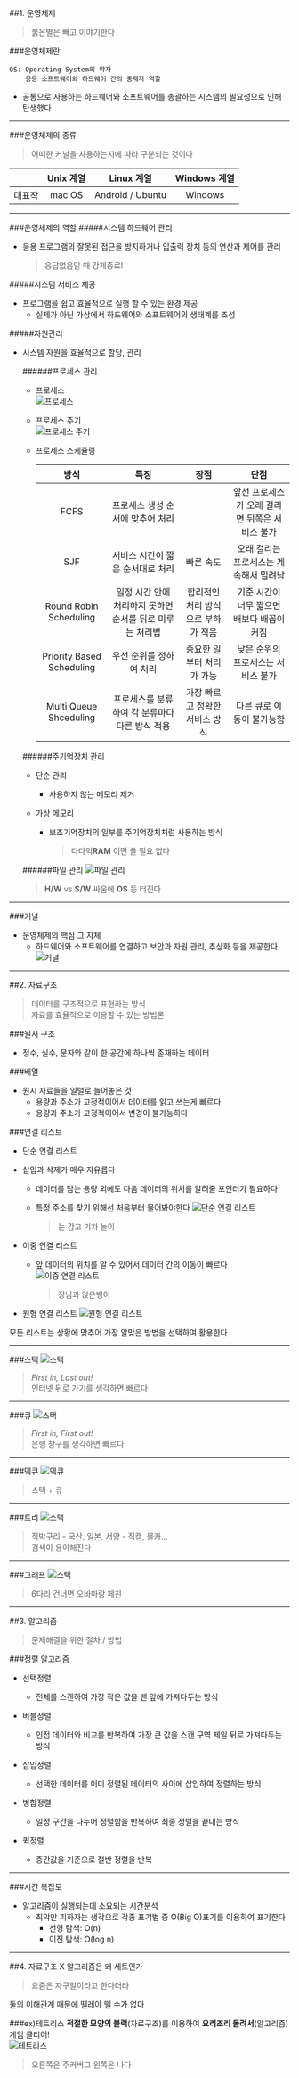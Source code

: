 ##1. 운영체제
>붉은별은 빼고 이야기한다

###운영체제란
```
OS: Operating System의 약자
	응용 소프트웨어와 하드웨어 간의 중재자 역할
```
- 공통으로 사용하는 하드웨어와 소프트웨어를 총괄하는 시스템의 필요성으로 인해 탄생했다

---
  
###운영체제의 종류
>어떠한 커널을 사용하는지에 따라 구분되는 것이다

||Unix 계열|Linux 계열|Windows 계열|
|:-:|:-:|:-:|:-:|
|대표작|mac OS|Android / Ubuntu|Windows|

---
  
###운영체제의 역할
#####시스템 하드웨어 관리
- 응용 프로그램의 잘못된 접근을 방지하거나 입출력 장치 등의 연산과 제어를 관리

	>응답없음일 때 강제종료!

#####시스템 서비스 제공
- 프로그램을 쉽고 효율적으로 실행 할 수 있는 환경 제공
	- 실제가 아닌 가상에서 하드웨어와 소프트웨어의 생태계를 조성

#####자원관리
- 시스템 자원을 효율적으로 할당, 관리

	######프로세스 관리
	- 프로세스  
		![프로세스](https://github.com/Ekutz/Fast_Campus_JS/blob/master/170111/imgs/process_manage.png?raw=true)
	- 프로세스 주기  
		![프로세스 주기](https://github.com/Ekutz/Fast_Campus_JS/blob/master/170111/imgs/process_state.jpg?raw=true)
	- 프로세스 스케쥴링
	
		|방식|특징|장점|단점|  
		|:-:|:-:|:-:|:-:|
		|FCFS|프로세스 생성 순서에 맞추어 처리||앞선 프로세스가 오래 걸리면 뒤쪽은 서비스 불가|
		|SJF|서비스 시간이 짧은 순서대로 처리|빠른 속도|오래 걸리는 프로세스는 계속해서 밀려남|
		|Round Robin Scheduling|일정 시간 안에 처리하지 못하면 순서를 뒤로 미루는 처리법|합리적인 처리 방식으로 부하가 적음|기준 시간이 너무 짧으면 배보다 배꼽이 커짐|
		|Priority Based Scheduling|우선 순위를 정하여 처리|중요한 일부터 처리가 가능|낮은 순위의 프로세스는 서비스 불가|
		|Multi Queue Shceduling|프로세스를 분류하여 각 분류마다 다른 방식 적용|가장 빠르고 정확한 서비스 방식|다른 큐로 이동이 불가능함|
		
	
	######주기억장치 관리
	- 단순 관리
		- 사용하지 않는 메모리 제거
		
	- 가상 메모리
		- 보조기억장치의 일부를 주기억장치처럼 사용하는 방식  

			>다다익**RAM** 이면 쓸 필요 없다

	######파일 관리
	![파일 관리](https://github.com/Ekutz/Fast_Campus_JS/blob/master/170111/imgs/file_manage.png?raw=true)
	>**H/W** vs **S/W** 싸움에 **OS** 등 터진다

---

###커널
- 운영체제의 핵심 그 자체
	- 하드웨어와 소프트웨어를 연결하고 보안과 자원 관리, 추상화 등을 제공한다
	![커널](https://github.com/Ekutz/Fast_Campus_JS/blob/master/170111/imgs/kernel.png?raw=true)

---




##2. 자료구조
>데이터를 구조적으로 표현하는 방식  
>자료를 효율적으로 이용할 수 있는 방법론

###원시 구조
- 정수, 실수, 문자와 같이 한 공간에 하나씩 존재하는 데이터

###배열
- 원시 자료들을 일렬로 늘어놓은 것
	- 용량과 주소가 고정적이어서 데이터를 읽고 쓰는게 빠르다
	- 용량과 주소가 고정적이어서 변경이 불가능하다

###연결 리스트
- 단순 연결 리스트
 - 삽입과 삭제가 매우 자유롭다
	- 데이터를 담는 용량 외에도 다음 데이터의 위치를 알려줄 포인터가 필요하다
	- 특정 주소를 찾기 위해선 처음부터 물어봐야한다
	![단순 연결 리스트](https://github.com/Ekutz/Fast_Campus_JS/blob/master/170111/imgs/Single_linked_list.png?raw=true)  

		>눈 감고 기차 놀이
	

- 이중 연결 리스트
 	- 앞 데이터의 위치를 알 수 있어서 데이터 간의 이동이 빠르다
	![이중 연결 리스트](https://github.com/Ekutz/Fast_Campus_JS/blob/master/170111/imgs/Doubly_linked_list.png?raw=true) 

		>장님과 앉은뱅이

- 원형 연결 리스트
	![원형 연결 리스트](https://github.com/Ekutz/Fast_Campus_JS/blob/master/170111/imgs/Circurlar_linked_list.png?raw=true)  
	
	
	
모든 리스트는 상황에 맞추어 가장 알맞은 방법을 선택하여 활용한다

---

###스택
![스택](https://github.com/Ekutz/Fast_Campus_JS/blob/master/170111/imgs/stack.png?raw=true)  
>_First in, Last out!_  
>인터넷 뒤로 가기를 생각하면 빠르다

---

###큐
![스택](https://github.com/Ekutz/Fast_Campus_JS/blob/master/170111/imgs/queue.png?raw=true)  
>_First in, First out!_  
>은행 창구를 생각하면 빠르다

---

###덱큐
![덱큐](https://github.com/Ekutz/Fast_Campus_JS/blob/master/170111/imgs/dequeue.png?raw=true)  
>스택 + 큐

---

###트리
![스택](https://github.com/Ekutz/Fast_Campus_JS/blob/master/170111/imgs/tree.png?raw=true)  
>직박구리 - 국산, 일본, 서양 - 직캠, 몰카...  
>검색이 용이해진다

---

###그래프
![스택](https://github.com/Ekutz/Fast_Campus_JS/blob/master/170111/imgs/graph.png?raw=true)  
>6다리 건너면 오바마랑 페친

---

##3. 알고리즘
>문제해결을 위한 절차 / 방법

###정렬 알고리즘
- 선택정렬
	- 전체를 스캔하여 가장 작은 값을 맨 앞에 가져다두는 방식

- 버블정렬
	- 인접 데이터와 비교를 반복하여 가장 큰 값을 스캔 구역 제일 뒤로 가져다두는 방식

- 삽입정렬
	- 선택한 데이터를 이미 정렬된 데이터의 사이에 삽입하여 정렬하는 방식

- 병합정렬
	- 일정 구간을 나누어 정렬함을 반복하여 최종 정렬을 끝내는 방식

- 퀵정렬
	- 중간값을 기준으로 절반 정렬을 반복

---

###시간 복잡도
- 알고리즘이 실행되는데 소요되는 시간분석
	- 최악만 피하자는 생각으로 각종 표기법 중 O(Big O)표기를 이용하여 표기한다
		- 선형 탐색: O(n)
		- 이진 탐색: O(log n)

---

##4. 자료구조 X 알고리즘은 왜 세트인가
>요즘은 자구알이라고 한다더라

둘의 이해관계 때문에 뗄레야 뗄 수가 없다

###ex)테트리스
**적절한 모양의 블럭**(자료구조)를 이용하여 **요리조리 돌려서**(알고리즘) 게임 클리어!  
![테트리스](https://github.com/Ekutz/Fast_Campus_JS/blob/master/170111/imgs/tetris.png?raw=true)  
>오른쪽은 주커버그 왼쪽은 나다
